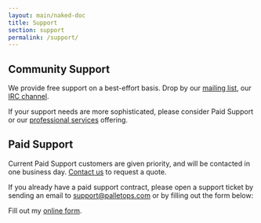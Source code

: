 ```yaml
---
layout: main/naked-doc
title: Support
section: support
permalink: /support/
---
```


## Community Support

We provide free support on a best-effort basis. Drop by our
[mailing list](http://groups.google.com/group/pallet-clj), our
[IRC channel](http://webchat.freenode.net/?channels=#pallet).

If your support needs are more sophisticated, please consider Paid
Support or our [professional services](/contact) offering.

## Paid Support

Current Paid Support customers are given priority, and will be
contacted in one business day. [Contact us](/contact) to request a
quote.

If you already have a paid support contract, please open a support
ticket by sending an email to
[support@palletops.com](mailto:support@palletops.com) or by filling
out the form below:

<!-- wufoo paid support form -->

<div id="wufoo-m7x3q1">
Fill out my <a href="http://palletops.wufoo.com/forms/m7x3q1">online form</a>.
</div>
<script type="text/javascript">var m7x3q1;(function(d, t) {
var s = d.createElement(t), options = {
'userName':'palletops', 
'formHash':'m7x3q1', 
'autoResize':true,
'height':'557',
'async':true,
'header':'hide'};
s.src = ('https:' == d.location.protocol ? 'https://' : 'http://') + 'wufoo.com/scripts/embed/form.js';
s.onload = s.onreadystatechange = function() {
var rs = this.readyState; if (rs) if (rs != 'complete') if (rs != 'loaded') return;
try { m7x3q1 = new WufooForm();m7x3q1.initialize(options);m7x3q1.display(); } catch (e) {}};
var scr = d.getElementsByTagName(t)[0], par = scr.parentNode; par.insertBefore(s, scr);
})(document, 'script');</script>

<!-- end wufoo paid support form -->
